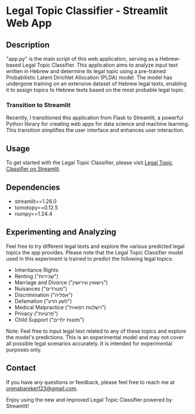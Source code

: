 # Legal Topic Classifier - Streamlit Web App

## Description

"app.py" is the main script of this web application, serving as a Hebrew-based Legal Topic Classifier. This application aims to analyze input text written in Hebrew and determine its legal topic using a pre-trained Probabilistic Latent Dirichlet Allocation (PLDA) model. The model has undergone training on an extensive dataset of Hebrew legal texts, enabling it to assign topics to Hebrew texts based on the most probable legal topic.

### Transition to Streamlit

Recently, I transitioned this application from Flask to Streamlit, a powerful Python library for creating web apps for data science and machine learning. This transition simplifies the user interface and enhances user interaction.

## Usage

To get started with the Legal Topic Classifier, please visit [Legal Topic Classifier on Streamlit](https://legal-topic-classifier.streamlit.app/).

## Dependencies

- streamlit==1.26.0
- tomotopy==0.12.5
- numpy==1.24.4

## Experimenting and Analyzing

Feel free to try different legal texts and explore the various predicted legal topics the app provides. Please note that the Legal Topic Classifier model used in this experiment is trained to predict the following legal topics:

- Inheritance Rights
- Renting ("שכירות")
- Marriage and Divorce ("נישואין וגירושין")
- Nuisances ("מטרדים")
- Discrimination ("אפליה")
- Defamation ("לשון הרע")
- Medical Malpractice ("רשלנות רפואית")
- Privacy ("פרטיות")
- Child Support ("מזונות ילדים")

Note: Feel free to input legal text related to any of these topics and explore the model's predictions. This is an experimental model and may not cover all possible legal scenarios accurately. It is intended for experimental purposes only.

## Contact

If you have any questions or feedback, please feel free to reach me at [orenabareket123@gmail.com](mailto:orenabareket123@gmail.com).

Enjoy using the new and improved Legal Topic Classifier powered by Streamlit!
